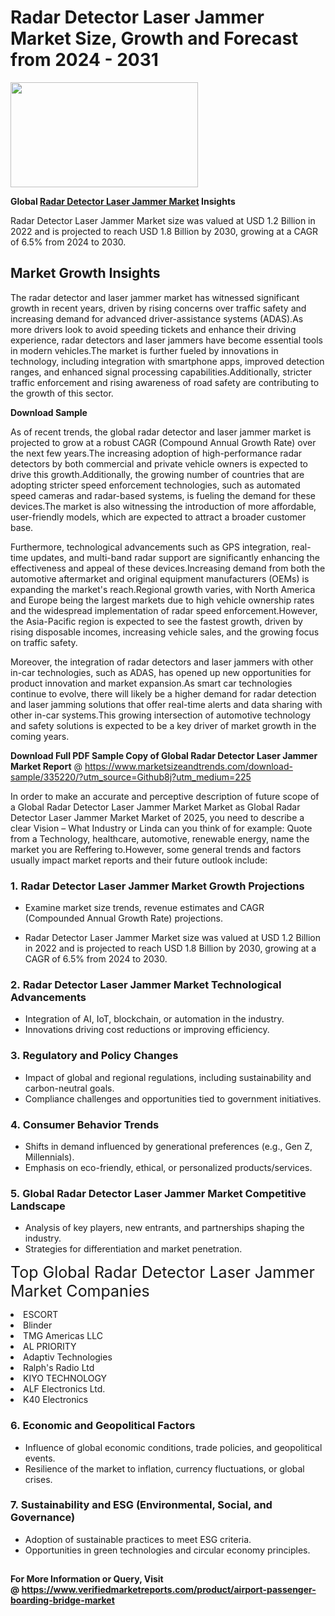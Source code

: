 <H1>Radar Detector Laser Jammer Market Size, Growth and Forecast from 2024 - 2031</H1><img class="aligncenter size-medium wp-image-584254" src="https://thirdeyenews.in/wp-content/uploads/2024/09/Global-Market-Research-300x168.jpeg" alt="" width="300" height="168" /><p><strong>Global&nbsp;<a href="https://www.marketsizeandtrends.com/download-sample/335220/?utm_source=Github8j?utm_medium=225">Radar Detector Laser Jammer Market</a> Insights</strong></p><p>Radar Detector Laser Jammer Market size was valued at USD 1.2 Billion in 2022 and is projected to reach USD 1.8 Billion by 2030, growing at a CAGR of 6.5% from 2024 to 2030.</p><p><h2>Market Growth Insights</h2> <p>The radar detector and laser jammer market has witnessed significant growth in recent years, driven by rising concerns over traffic safety and increasing demand for advanced driver-assistance systems (ADAS).As more drivers look to avoid speeding tickets and enhance their driving experience, radar detectors and laser jammers have become essential tools in modern vehicles.The market is further fueled by innovations in technology, including integration with smartphone apps, improved detection ranges, and enhanced signal processing capabilities.Additionally, stricter traffic enforcement and rising awareness of road safety are contributing to the growth of this sector.</p> <p><strong>Download Sample</strong></p> <p>As of recent trends, the global radar detector and laser jammer market is projected to grow at a robust CAGR (Compound Annual Growth Rate) over the next few years.The increasing adoption of high-performance radar detectors by both commercial and private vehicle owners is expected to drive this growth.Additionally, the growing number of countries that are adopting stricter speed enforcement technologies, such as automated speed cameras and radar-based systems, is fueling the demand for these devices.The market is also witnessing the introduction of more affordable, user-friendly models, which are expected to attract a broader customer base.</p> <p>Furthermore, technological advancements such as GPS integration, real-time updates, and multi-band radar support are significantly enhancing the effectiveness and appeal of these devices.Increasing demand from both the automotive aftermarket and original equipment manufacturers (OEMs) is expanding the market's reach.Regional growth varies, with North America and Europe being the largest markets due to high vehicle ownership rates and the widespread implementation of radar speed enforcement.However, the Asia-Pacific region is expected to see the fastest growth, driven by rising disposable incomes, increasing vehicle sales, and the growing focus on traffic safety.</p> <p>Moreover, the integration of radar detectors and laser jammers with other in-car technologies, such as ADAS, has opened up new opportunities for product innovation and market expansion.As smart car technologies continue to evolve, there will likely be a higher demand for radar detection and laser jamming solutions that offer real-time alerts and data sharing with other in-car systems.This growing intersection of automotive technology and safety solutions is expected to be a key driver of market growth in the coming years.</p> <p><span class=""><strong>Download Full PDF Sample Copy of Global Radar Detector Laser Jammer Market Report</strong> @ <a href="https://www.marketsizeandtrends.com/download-sample/335220/?utm_source=Github8j?utm_medium=225" target="_blank">https://www.marketsizeandtrends.com/download-sample/335220/?utm_source=Github8j?utm_medium=225</a></span></p><p>In order to make an accurate and perceptive description of future scope of a Global&nbsp;Radar Detector Laser Jammer Market Market as Global&nbsp;Radar Detector Laser Jammer Market Market of 2025, you need to describe a clear Vision &ndash; What Industry or Linda can you think of for example: Quote from a Technology, healthcare, automotive, renewable energy, name the market you are Reffering to.However, some general trends and factors usually impact market reports and their future outlook include:</p><h3>1.&nbsp;<strong>Radar Detector Laser Jammer Market Growth Projections</strong></h3><ul><li>Examine market size trends, revenue estimates and CAGR (Compounded Annual Growth Rate) projections.</li><li><p>Radar Detector Laser Jammer Market size was valued at USD 1.2 Billion in 2022 and is projected to reach USD 1.8 Billion by 2030, growing at a CAGR of 6.5% from 2024 to 2030.</p></li></ul><h3>2.&nbsp;<strong>Radar Detector Laser Jammer Market Technological Advancements</strong></h3><ul><li>Integration of AI, IoT, blockchain, or automation in the industry.</li><li>Innovations driving cost reductions or improving efficiency.</li></ul><h3>3.&nbsp;<strong>Regulatory and Policy Changes</strong></h3><ul><li>Impact of global and regional regulations, including sustainability and carbon-neutral goals.</li><li>Compliance challenges and opportunities tied to government initiatives.</li></ul><h3>4.&nbsp;<strong>Consumer Behavior Trends</strong></h3><ul><li>Shifts in demand influenced by generational preferences (e.g., Gen Z, Millennials).</li><li>Emphasis on eco-friendly, ethical, or personalized products/services.</li></ul><h3>5.&nbsp;<strong>Global Radar Detector Laser Jammer Market Competitive Landscape</strong></h3><ul><li>Analysis of key players, new entrants, and partnerships shaping the industry.</li><li>Strategies for differentiation and market penetration.</li></ul><p data-pm-slice="1 1 []"><span style="color: inherit; font-family: inherit; font-size: 25px;">Top Global Radar Detector Laser Jammer Market Companies</span></p><div class="" data-test-id=""><p><li>ESCORT</li><li> Blinder</li><li> TMG Americas LLC</li><li> AL PRIORITY</li><li> Adaptiv Technologies</li><li> Ralph's Radio Ltd</li><li> KIYO TECHNOLOGY</li><li> ALF Electronics Ltd.</li><li> K40 Electronics</li></p></div><h3>6.&nbsp;<strong>Economic and Geopolitical Factors</strong></h3><ul><li>Influence of global economic conditions, trade policies, and geopolitical events.</li><li>Resilience of the market to inflation, currency fluctuations, or global crises.</li></ul><h3>7.&nbsp;<strong>Sustainability and ESG (Environmental, Social, and Governance)</strong></h3><ul><li>Adoption of sustainable practices to meet ESG criteria.</li><li>Opportunities in green technologies and circular economy principles.</li></ul><h2><strong style="font-size: 14px;">For More Information or Query, Visit @&nbsp;</strong><a style="background-color: #ffffff; font-size: 14px;" href="https://www.marketsizeandtrends.com/report/radar-detector-laser-jammer-market/" target="_blank">https://www.verifiedmarketreports.com/product/airport-passenger-boarding-bridge-market</a></h2>